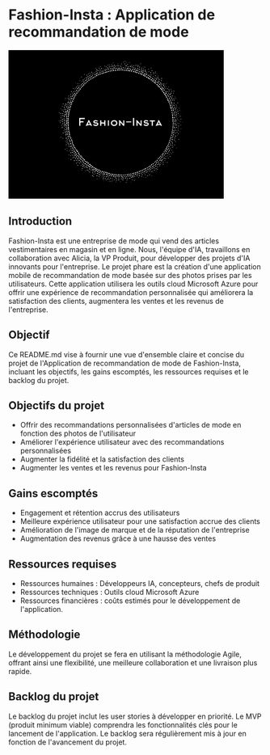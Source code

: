 # Fashion-Insta : Application de recommandation de mode

![Fashion-Insta](images/fashion-insta.png)

## Introduction

Fashion-Insta est une entreprise de mode qui vend des articles vestimentaires en magasin et en ligne. Nous, l'équipe d'IA, travaillons en collaboration avec Alicia, la VP Produit, pour développer des projets d'IA innovants pour l'entreprise. Le projet phare est la création d'une application mobile de recommandation de mode basée sur des photos prises par les utilisateurs. Cette application utilisera les outils cloud Microsoft Azure pour offrir une expérience de recommandation personnalisée qui améliorera la satisfaction des clients, augmentera les ventes et les revenus de l'entreprise.

## Objectif

Ce README.md vise à fournir une vue d'ensemble claire et concise du projet de l'Application de recommandation de mode de Fashion-Insta, incluant les objectifs, les gains escomptés, les ressources requises et le backlog du projet.

## Objectifs du projet

- Offrir des recommandations personnalisées d'articles de mode en fonction des photos de l'utilisateur
- Améliorer l'expérience utilisateur avec des recommandations personnalisées
- Augmenter la fidélité et la satisfaction des clients
- Augmenter les ventes et les revenus pour Fashion-Insta

## Gains escomptés

- Engagement et rétention accrus des utilisateurs
- Meilleure expérience utilisateur pour une satisfaction accrue des clients
- Amélioration de l'image de marque et de la réputation de l'entreprise
- Augmentation des revenus grâce à une hausse des ventes

## Ressources requises

- Ressources humaines : Développeurs IA, concepteurs, chefs de produit
- Ressources techniques : Outils cloud Microsoft Azure
- Ressources financières : coûts estimés pour le développement de l'application.

## Méthodologie

Le développement du projet se fera en utilisant la méthodologie Agile, offrant ainsi une flexibilité, une meilleure collaboration et une livraison plus rapide.

## Backlog du projet

Le backlog du projet inclut les user stories à développer en priorité. Le MVP (produit minimum viable) comprendra les fonctionnalités clés pour le lancement de l'application. Le backlog sera régulièrement mis à jour en fonction de l'avancement du projet.
